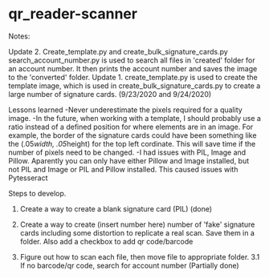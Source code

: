 # qr_reader-scanner
Notes:

Update 2. Create_template.py and create_bulk_signature_cards.py 
search_account_number.py is used to search all files in 'created' folder for an account number. It then prints the account number and saves the image to the 'converted' folder.
Update 1. create_template.py is used to create the template image, which is used in create_bulk_signature_cards.py to create a large number of signature cards. (9/23/2020 and 9/24/2020)


Lessons learned
-Never underestimate the pixels required for a quality image.
-In the future, when working with a template, I should probably use a ratio instead of a defined position for where elements are in an image. For example, the border of the signature cards could have been something like the (.05*width, .05*height) for the top left cordinate. This will save time if the number of pixels need to be changed.
-I had issues with PIL, Image and Pillow. Aparently you can only have either Pillow and Image installed, but not PIL and Image or PIL and Pillow installed. This caused issues with Pytesseract

Steps to develop.
1. Create a way to create a blank signature card (PIL) (done)
2. Create a way to create (insert number here) number of 'fake' signature cards including some distortion to replicate a real scan. Save them in a folder. Also add a checkbox to add qr code/barcode

3. Figure out how to scan each file, then move file to appropriate folder.
3.1 If no barcode/qr code, search for account number (Partially done)

